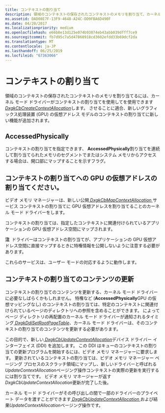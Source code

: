 ```yaml
---
title: コンテキストの割り当て
description: 領域のコンテキストの保存されたコンテキストのメモリを割り当て、カーネル モード ドライバーは DxgkCbCreateContextAllocation を使用してコンテキストの割り当てを使用できます。
ms.assetid: DAD08E7F-13F9-4648-A24C-DD9FBA6D490F
ms.date: 04/20/2017
ms.localizationpriority: medium
ms.openlocfilehash: e66b8e13d125e074b93074eb43abb039dfff7ce9
ms.sourcegitcommit: fb7d95c7a5d47860918cd3602efdd33b69dcf2da
ms.translationtype: MT
ms.contentlocale: ja-JP
ms.lasthandoff: 06/25/2019
ms.locfileid: "67363066"
---
```

# <a name="context-allocation"></a>コンテキストの割り当て


領域のコンテキストの保存されたコンテキストのメモリを割り当てるには、カーネル モード ドライバーがコンテキストの割り当てを使用してを使用できます[ *DxgkCbCreateContextAllocation*](https://docs.microsoft.com/windows-hardware/drivers/ddi/content/d3dkmddi/nc-d3dkmddi-dxgkcb_createcontextallocation)します。 させることに適合、新しいグラフィックス処理装置 (GPU) の仮想アドレス モデルのコンテキストの割り当てに新しい機能が追加されます。

## <a name="span-idaccessedphysicallyspanspan-idaccessedphysicallyspanspan-idaccessedphysicallyspanaccessedphysically"></a><span id="AccessedPhysically"></span><span id="accessedphysically"></span><span id="ACCESSEDPHYSICALLY"></span>AccessedPhysically


コンテキストの割り当てを指定できます、 **AccessedPhysically**割り当てを連続して割り当てられたメモリのセグメントでまたはシステム メモリからアクセスする場合は、開口部にマップすることを示すフラグ。

## <a name="span-idassigningagpuvirtualaddresstoacontextallocationspanspan-idassigningagpuvirtualaddresstoacontextallocationspanspan-idassigningagpuvirtualaddresstoacontextallocationspanassigning-a-gpu-virtual-address-to-a-context-allocation"></a><span id="Assigning_a_GPU_virtual_address_to_a_context_allocation"></span><span id="assigning_a_gpu_virtual_address_to_a_context_allocation"></span><span id="ASSIGNING_A_GPU_VIRTUAL_ADDRESS_TO_A_CONTEXT_ALLOCATION"></span>コンテキストの割り当てへの GPU の仮想アドレスの割り当てください。


ビデオ メモリ マネージャーは、新しい公開[ *DxgkCbMapContextAllocation* ](https://docs.microsoft.com/windows-hardware/drivers/ddi/content/d3dkmddi/nc-d3dkmddi-dxgkcb_mapcontextallocation)サービス コンテキストの割り当てに GPU 仮想アドレスを割り当てることのカーネル モード ドライバーをします。

コンテキストの割り当ては、指定したコンテキストに関連付けられているアプリケーションの GPU 仮想アドレス空間にマップされます。

**注**  ドライバーはコンテキストの割り当てが、アプリケーションの GPU 仮想アドレス空間に直接マップするときに特権情報を公開しないように注意する必要があります。

 

これらのサービスは、ユーザー モードの対応するように動作します。

## <a name="span-idupdatingthecontentofacontextallocationspanspan-idupdatingthecontentofacontextallocationspanspan-idupdatingthecontentofacontextallocationspanupdating-the-content-of-a-context-allocation"></a><span id="Updating_the_content_of_a_context_allocation"></span><span id="updating_the_content_of_a_context_allocation"></span><span id="UPDATING_THE_CONTENT_OF_A_CONTEXT_ALLOCATION"></span>コンテキストの割り当てのコンテンツの更新


コンテキストの割り当てのコンテンツを更新する、カーネル モード ドライバーに必要なしばらくかもしれません。 特権など (**AccessedPhysically**GPU の仮想マッピングなし) のコンテキストの割り当ては、特定のコンテキストに関連付けられているページのディレクトリへの参照を含めることができます。 によってページ ディレクトリの再配置のカーネル モード ドライバーが通知されるタイミング[ *DxgkDdiSetRootPageTable*](https://docs.microsoft.com/windows-hardware/drivers/ddi/content/d3dkmddi/nc-d3dkmddi-dxgkddi_setrootpagetable)、カーネル モード ドライバーは、そのコンテキストの割り当てのコンテンツを更新する必要があります。

この目的で、新しい[ *DxgkCbUpdateContextAllocation*](https://docs.microsoft.com/windows-hardware/drivers/ddi/content/d3dkmddi/nc-d3dkmddi-dxgkcb_updatecontextallocation)デバイス ドライバー インターフェイス (DDI) を追加します。 この DDI はキューのコンテキストの割り当ての更新プログラムを開始するには、ビデオ メモリ マネージャーに要求します。 更新されているコンテキストの割り当ては、ビデオ メモリ マネージャー ページング プロセスのスクラッチ領域にマップし、新しいドライバーと呼ばれる*UpdateContextAllocation*ページング操作コンテキストの実際の更新を実行するには割り当てです。 ビデオ メモリ マネージャーが返す*DxgkCbUpdateContextAllocation*更新が完了した後。

カーネル モード ドライバーがその呼び出しの間で一部のドライバーのプライベート データを渡すことができます[ *DxgkCbUpdateContextAllocation* ](https://docs.microsoft.com/windows-hardware/drivers/ddi/content/d3dkmddi/nc-d3dkmddi-dxgkcb_updatecontextallocation)および結果*UpdateContextAllocation*ページング操作です。

 

 





